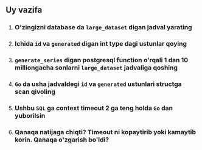 ## Uy vazifa

1. ### O'zingizni database da `large_dataset` digan jadval yarating
2. ### Ichida `id` va `generated` digan int type dagi ustunlar qoying
3. ### `generate_series` digan postgresql function o'rqali 1 dan 10 milliongacha sonlarni `large_dataset` jadvaliga qoshing
4. ### `Go` da usha jadvaldegi `id` va `generated` ustunlari structga scan qivoling
5. ### Ushbu `SQL` ga context timeout 2 ga teng holda `Go` dan yuborilsin
6. ### Qanaqa natijaga chiqti? Timeout ni kopaytirib yoki kamaytib korin. Qanaqa o'zgarish bo'ldi?
